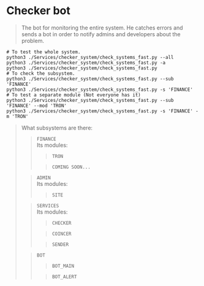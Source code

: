 Checker bot
====

> The bot for monitoring the entire system. He catches errors and sends a bot in order to
> notify admins and developers about the problem.

```shell
# To test the whole system.
python3 ./Services/checker_system/check_systems_fast.py --all
python3 ./Services/checker_system/check_systems_fast.py -a
python3 ./Services/checker_system/check_systems_fast.py 
# To check the subsystem.
python3 ./Services/checker_system/check_systems_fast.py --sub 'FINANCE'
python3 ./Services/checker_system/check_systems_fast.py -s 'FINANCE'
# To test a separate module (Not everyone has it)
python3 ./Services/checker_system/check_systems_fast.py --sub 'FINANCE' --mod 'TRON'
python3 ./Services/checker_system/check_systems_fast.py -s 'FINANCE' -m 'TRON'
```

> What subsystems are there:
>> `FINANCE` \
>> Its modules:
>>> `TRON`
>>
>>> `COMING SOON...`
> 
>> `ADMIN` \
>> Its modules:
>>> `SITE`
> 
>> `SERVICES` \
>> Its modules:
>>> `CHECKER`
>>
>>> `COINCER`
>>
>>> `SENDER`
>
>> `BOT`
>>> `BOT_MAIN`
>>
>>> `BOT_ALERT`
